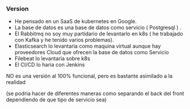 ### Version 
* He pensado en un SaaS de kubernetes en Google.
* La base de datos es una base de datos como servicio ( Postgresql ) .
* El Rabbitmq no soy muy partidario de levantarlo en k8s ( he trabajado con Kafka y he tenido varios problemas).
* Elasticsearch lo levantaria como maquina virtual aunque hay proveedores Cloud que ofrecen la base de datos como Servicio
* Filebeat lo levantaria sobre k8s
* El CI/CD lo haria con Jenkins 

NO es una versión al 100% funcional, pero es bastante asimilado a la realidad

(se podria hacer de diferentes maneras como separando el back del front dependiendo de que tipo de servicio sea)

